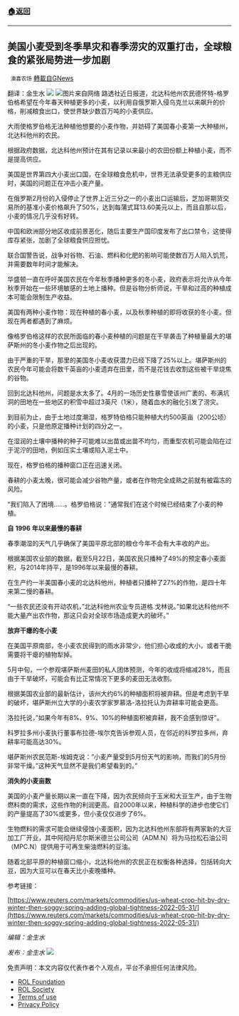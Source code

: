 ###  [:house:返回](README.md)
---


## 美国小麦受到冬季旱灾和春季涝灾的双重打击，全球粮食的紧张局势进一步加剧
` 澳喜农场` [轉載自GNews](https://gnews.org/zh-hans/2635554/)

翻译：金生水
 ![](https://assets.gnews.org/wp-content/uploads/2022/05/Gnews-3_1653971438.png) ![](https://assets.gnews.org/wp-content/uploads/2022/05/1-336_1653976413.png)图片来自网络 
路透社近日报道，北达科他州农民德怀特-格罗伯格希望在今年春天种植更多的小麦，以利用自俄罗斯入侵乌克兰以来飙升的价格，削减粮食出口，使世界缺少数百万吨的小麦供应。
 
大雨使格罗伯格无法种植他想要的小麦作物，并妨碍了美国春小麦第一大种植州，北达科他州的农民。
 
根据政府数据，北达科他州预计在其有记录以来最小的农田份额上种植小麦，而不是提高供应。
 
美国是世界第四大小麦出口国，在全球粮食危机中，世界无法承受更多的主粮供应时，美国的问题正在冲击小麦产量。
 
在俄罗斯2月份的入侵停止了世界上近三分之一的小麦出口运输后，芝加哥期货交易所的基准小麦价格飙升了50%，达到每蒲式耳13.60美元以上，而且自那以后，小麦的情况几乎没有好转。
 
中国和欧洲部分地区收成前景恶化，随后主要生产国印度发布了出口禁令，这使得库存紧张，加剧了全球粮食供应担忧。
 
联合国警告说，战争对谷物、石油、燃料和化肥的影响可能使数百万人陷入饥荒，并需要数年时间才能解决。
 
华盛顿一直在呼吁美国农民在今年秋季播种更多的冬小麦，政府表示将允许从今年秋季开始在一些环境敏感的土地上播种。但是谷物分析师说，干旱和过高的种植成本可能会限制生产收益。
 
美国有两种小麦作物：现在种植的春小麦，以及秋季种植的即将收获的冬小麦。但现在两者都遇到了麻烦。
 
像格罗伯格这样的农民所面临的春小麦种植的问题是在干旱袭击了种植量最大的堪萨斯州的冬小麦作物之后出现的。
 
由于严重的干旱，那里的美国冬小麦收获潜力已经下降了25%以上。堪萨斯州的农民今年可能会将数千英亩的小麦遗弃在田里，而不是花钱去收割这些被干旱烧焦的谷物。
 
回到北达科他州，问题是水太多了。4月的一场历史性暴雪使该州广袤的、布满坑洞的田地在一些地区的积雪中超过3英尺（1米），随着血水的融化引发了涝灾。
 
到目前为止，由于土地过度潮湿，格罗特伯格只能种植大约500英亩（200公顷）的小麦，只是他原定播种计划的四分之一。
 
在湿润的土壤中播种的种子可能难以出苗或出苗不均匀，而重型农机可能会陷在过于泥泞的田地，例如压实土壤或陷入泥土中。
 
现在，格罗伯格的播种窗口正在迅速关闭。
 
春耕的小麦太晚，很可能会减少谷物产量，或者在作物完全成熟之前就有被霜冻的风险。
 
“我们陷入了困境……。格罗伯格说：”通常我们在这个时候已经结束了小麦的种植。
 
**自** **1996** **年以来最慢的春耕**
 
春季潮湿的天气几乎确保了美国平原北部的粮仓今年不会有大丰收的产出。
 
根据美国农业部的数据，截至5月22日，美国农民只播种了49%的预定春小麦面积，与2014年持平，是1996年以来最慢的春耕。
 
在生产约一半美国春小麦的北达科他州，种植者只播种了27%的作物，是四十年来第二慢的春耕。
 
“一些农民还没有开动农机，”北达科他州农业专员道格.戈林说。”如果北达科他州不能大量产出农作物，那这只会对全球市场造成更大的破坏。”
 
**放弃干瘪的冬小麦**
 
在美国平原南部，冬小麦农民得到的雨水非常少，他们担心收成的大小，或者干脆需要将干瘪的植物犁掉。
 
5月中旬，一个参观堪萨斯州麦田的私人团体预测，今年的收成将缩减28%，而且由于干旱破坏，可能会有比正常情况下更多的麦田无法收割。
 
根据美国农业部的最新估计，该州大约6%的种植面积将被弃耕。但是考虑到干旱的破坏，堪萨斯州立大学的小麦农学家罗慕洛-洛拉托认为弃耕率可能会更高。
 
洛拉托说，”如果今年有8%、9%、10%的种植面积被弃耕，我不会感到惊讶”。
 
科罗拉多州小麦执行董事布拉德-埃尔克告诉参观人员，在邻近的科罗拉多州，弃耕率可能高达30%。
 
堪萨斯州农民范斯-埃姆克说：”小麦产量受到5月份天气的影响，而我们的5月份非常干燥。”这种天气显然不是我们希望看到的。”
 
**消失的小麦亩数**
 
美国的小麦产量长期以来一直在下降，因为农民倾向于玉米和大豆生产，由于生物燃料商的需求，这些作物的利润更高。自2000年以来，种植科学的进步也使它们的产量提高了30%或更多，但小麦仅仅进步了6%。
 
生物燃料的需求可能会继续侵蚀小麦面积，因为北达科他州东部将有两家新的大豆加工厂开业，其中阿彻丹尼尔斯米德兰公司公司（ADM.N）将为马拉松石油公司（MPC.N）提供用于可再生柴油燃料的豆油。
 
随着北部平原的种植窗口缩小，北达科他州的农民正在权衡各种选择，包括转向大豆，因为大豆可以在春天比小麦晚播种。
 
参考链接：
 
[https://www.reuters.com/markets/commodities/us-wheat-crop-hit-by-dry-winter-then-soggy-spring-adding-global-tightness-2022-05-31/](https://www.reuters.com/markets/commodities/us-wheat-crop-hit-by-dry-winter-then-soggy-spring-adding-global-tightness-2022-05-31/)
 
*编辑：金生水*
 
*发布：金生水*
 ![](https://assets.gnews.org/wp-content/uploads/2022/05/HA-5_1653969527.jpg) 

免责声明：本文内容仅代表作者个人观点，平台不承担任何法律风险。
  
- [ROL Foundation](https://rolfoundation.org/)
- [ROL Society](https://rolsociety.org/)
- [Terms of use](https://gnews.org/terms-of-use-3/)
- [Privacy Policy](https://gnews.org/privacy-policy/)
